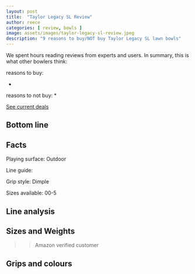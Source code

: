 ```yaml
---
layout: post
title:  "Taylor Legacy SL Review"
author: reece
categories: [ review, bowls ]
image: assets/images/taylor-legacy-sl-review.jpeg
description: "9 reasons to buy/NOT buy Taylor Legacy SL lawn bowls"
---
```


<div class="overview" markdown="1">

We spent  hours reading reviews from experts and users. In summary, this is what other bowlers think:

 reasons to buy:

* 

 reasons to not buy:
* 

<div class="stars">
  <i class="fas fa-star"></i>
  <i class="fas fa-star"></i>
  <i class="fas fa-star"></i>
  <i class="fas fa-star"></i>
  <i class="fas fa-star"></i>
</div>


<a href=""  class="btn more"  target="_blank">See current deals</a>

</div>


## Bottom line



## Facts

Playing surface: Outdoor

Line guide: 

Grip style: Dimple

Sizes available: 00-5


## Line analysis



## Sizes and Weights


>> 
>>
>> Amazon verified customer

## Grips and colours


